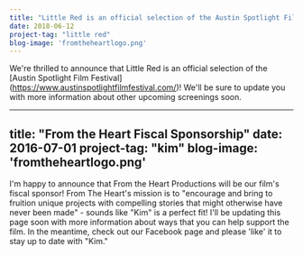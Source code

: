 ```yaml
---
title: "Little Red is an official selection of the Austin Spotlight Film Festival"
date: 2018-06-12
project-tag: "little red"
blog-image: 'fromtheheartlogo.png'
---
```

We're thrilled to announce that Little Red is an official selection of the [Austin Spotlight Film Festival] (https://www.austinspotlightfilmfestival.com/)! We'll be sure to update you with more information about other upcoming screenings soon.

---
title: "From the Heart Fiscal Sponsorship"
date: 2016-07-01
project-tag: "kim"
blog-image: 'fromtheheartlogo.png'
---
I'm happy to announce that From the Heart Productions will be our film's fiscal sponsor! From The Heart's mission is to "encourage and bring to fruition unique projects with compelling stories that might otherwise have never been made" - sounds like "Kim" is a perfect fit! I'll be updating this page soon with more information about ways that you can help support the film. In the meantime, check out our Facebook page and please 'like' it to stay up to date with "Kim."
